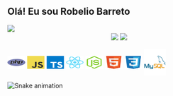 ## Olá! Eu sou Robelio Barreto

<picture>
<source
  srcset="https://github-readme-stats.vercel.app/api?username=robellio&show_icons=true&theme=dark"
  media="(prefers-color-scheme: dark)"
/>

<img src="https://github-readme-stats.vercel.app/api?username=robellio&show_icons=true" />
</picture>
<div align="center">
  <a href="https://github.com/robellio"></a>
    <img height="167em" src="https://github-readme-stats.vercel.app/api?username=robellio&include_all_commits=true&count_private=true"  
    />
  <img height="167em" src="https://github-readme-stats.vercel.app/api/top-langs/?username=robellio&layout=compact&langs_count=7&theme=dark" />
</div>
<div style="display: inline_block"><br/>
  <img align="center" alt="Imagem php" height="30" width="40" src="https://raw.githubusercontent.com/devicons/devicon/master/icons/php/php-original.svg">
  <img align="center" alt="Imagem javaScript" height="30" width="40" src="https://raw.githubusercontent.com/devicons/devicon/master/icons/javascript/javascript-original.svg">
  <img align="center" alt="Imagem typeScript" height="30" width="40" src="https://raw.githubusercontent.com/devicons/devicon/master/icons/typescript/typescript-original.svg">
   <img align="center" alt="Imagem React" height="30" width="40" src="https://raw.githubusercontent.com/devicons/devicon/master/icons/react/react-original.svg">
  <img align="center" alt="Imagem nodeJs" height="30" width="40" src="https://raw.githubusercontent.com/devicons/devicon/master/icons/nodejs/nodejs-original.svg">
   <img align="center" alt="Imagem Html5" height="30" width="40" src="https://raw.githubusercontent.com/devicons/devicon/master/icons/html5/html5-original.svg">
  <img align="center" alt="Imagem CSS" height="30" width="40" src="https://raw.githubusercontent.com/devicons/devicon/master/icons/css3/css3-original.svg">
  <img align="center" alt="Imagem-Mysql" height="60" width="50" src="https://raw.githubusercontent.com/devicons/devicon/master/icons/mysql/mysql-original-wordmark.svg">
</div>

![Snake animation](https://github.com/robellio/robellio/blob/output/github-contribution-grid-snake.svg)
